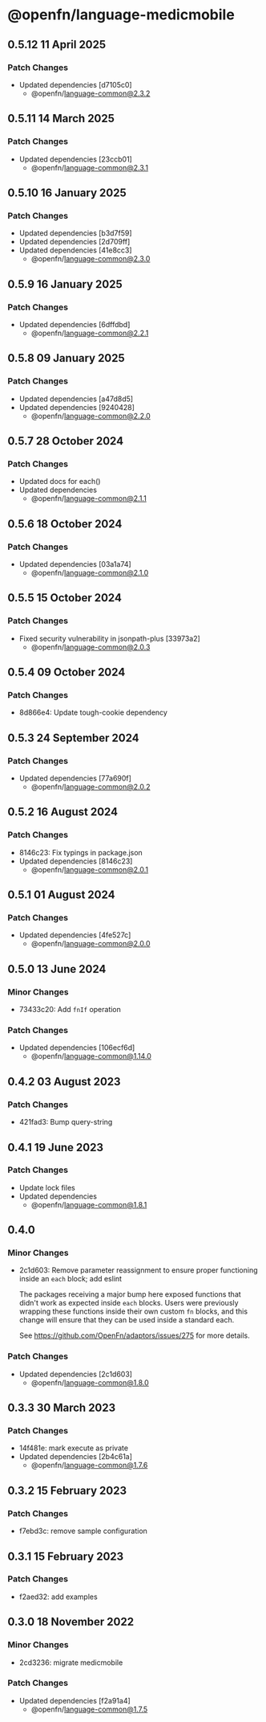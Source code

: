 # @openfn/language-medicmobile

## 0.5.12 11 April 2025

### Patch Changes

* Updated dependencies \[d7105c0]
  * @openfn/language-common@2.3.2

## 0.5.11 14 March 2025

### Patch Changes

* Updated dependencies \[23ccb01]
  * @openfn/language-common@2.3.1

## 0.5.10 16 January 2025

### Patch Changes

* Updated dependencies \[b3d7f59]
* Updated dependencies \[2d709ff]
* Updated dependencies \[41e8cc3]
  * @openfn/language-common@2.3.0

## 0.5.9 16 January 2025

### Patch Changes

* Updated dependencies \[6dffdbd]
  * @openfn/language-common@2.2.1

## 0.5.8 09 January 2025

### Patch Changes

* Updated dependencies \[a47d8d5]
* Updated dependencies \[9240428]
  * @openfn/language-common@2.2.0

## 0.5.7 28 October 2024

### Patch Changes

* Updated docs for each()
* Updated dependencies
  * @openfn/language-common@2.1.1

## 0.5.6 18 October 2024

### Patch Changes

* Updated dependencies \[03a1a74]
  * @openfn/language-common@2.1.0

## 0.5.5 15 October 2024

### Patch Changes

* Fixed security vulnerability in jsonpath-plus \[33973a2]
  * @openfn/language-common@2.0.3

## 0.5.4 09 October 2024

### Patch Changes

* 8d866e4: Update tough-cookie dependency

## 0.5.3 24 September 2024

### Patch Changes

* Updated dependencies \[77a690f]
  * @openfn/language-common@2.0.2

## 0.5.2 16 August 2024

### Patch Changes

* 8146c23: Fix typings in package.json
* Updated dependencies \[8146c23]
  * @openfn/language-common@2.0.1

## 0.5.1 01 August 2024

### Patch Changes

* Updated dependencies \[4fe527c]
  * @openfn/language-common@2.0.0

## 0.5.0 13 June 2024

### Minor Changes

* 73433c20: Add `fnIf` operation

### Patch Changes

* Updated dependencies \[106ecf6d]
  * @openfn/language-common@1.14.0

## 0.4.2 03 August 2023

### Patch Changes

* 421fad3: Bump query-string

## 0.4.1 19 June 2023

### Patch Changes

* Update lock files
* Updated dependencies
  * @openfn/language-common@1.8.1

## 0.4.0

### Minor Changes

* 2c1d603: Remove parameter reassignment to ensure proper functioning inside an
  `each` block; add eslint

  The packages receiving a major bump here exposed functions that didn't work as
  expected inside `each` blocks. Users were previously wrapping these functions
  inside their own custom `fn` blocks, and this change will ensure that they can
  be used inside a standard each.

  See https://github.com/OpenFn/adaptors/issues/275 for more details.

### Patch Changes

* Updated dependencies \[2c1d603]
  * @openfn/language-common@1.8.0

## 0.3.3 30 March 2023

### Patch Changes

* 14f481e: mark execute as private
* Updated dependencies \[2b4c61a]
  * @openfn/language-common@1.7.6

## 0.3.2 15 February 2023

### Patch Changes

* f7ebd3c: remove sample configuration

## 0.3.1 15 February 2023

### Patch Changes

* f2aed32: add examples

## 0.3.0 18 November 2022

### Minor Changes

* 2cd3236: migrate medicmobile

### Patch Changes

* Updated dependencies \[f2a91a4]
  * @openfn/language-common@1.7.5
